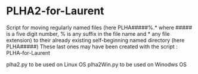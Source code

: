 # PLHA2-for-Laurent

Script for moving regularly named files (here PLHA#####%.* where ##### is a
five digit number, % is any suffix in the file name and * any file extension) 
to their already existing self-beginning named directory (here PLHA#####)
These last ones may have been created with the script : PLHA-for-Laurent

plha2.py to be used on Linux OS
plha2Win.py to be used on Winodws OS
